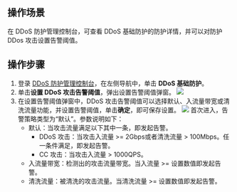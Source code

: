 ## 操作场景
在 DDoS 防护管理控制台，可查看 DDoS 基础防护的防护详情，并可以对防护 DDos 攻击设置告警阈值。

## 操作步骤
1. 登录 [DDoS 防护管理控制台](https://console.cloud.tencent.com/ddos/dashboard/overview)，在左侧导航中，单击 **DDoS 基础防护**。
2. 单击**设置 DDoS 攻击告警阈值**，弹出设置告警阈值弹窗。
![](https://qcloudimg.tencent-cloud.cn/raw/efe47cee3aee3e59e588312361eb5e49.png)
3. 在设置告警阈值弹窗中，DDoS 攻击告警阈值可以选择默认、入流量带宽或清洗流量功能，并设置告警阈值，单击**确定**，即可保存设置。
![](https://main.qcloudimg.com/raw/3138880bc259c261cca7c992daeb51a6.png) 
首次进入，告警策略类型为“默认”。参数说明如下：
    - 默认：当攻击流量满足以下其中一条，即发起告警。
       - DDoS 攻击：当攻击入流量 >= 2Gbps或者清洗流量 > 100Mbps。任一条件满足，即发起告警。
       - CC 攻击：当攻击入流量 > 1000QPS。
    - 入流量带宽：检测出的攻击流量带宽。当入流量 >= 设置数值即发起告警。 
    - 清洗流量：被清洗的攻击流量。当清洗流量 >= 设置数值即发起告警。
